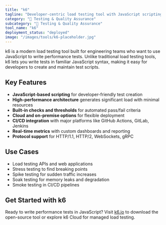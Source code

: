```yaml
---
title: "k6"
tagline: "Developer-centric load testing tool with JavaScript scripting"
category: "🧪 Testing & Quality Assurance"
subcategory: "🧪 Testing & Quality Assurance"
tool_name: "k6"
deployment_status: "deployed"
image: "/images/tools/k6-placeholder.jpg"
---
```

k6 is a modern load testing tool built for engineering teams who want to use JavaScript to write performance tests. Unlike traditional load testing tools, k6 lets you write tests in familiar JavaScript syntax, making it easy for developers to create and maintain test scripts.

## Key Features

- **JavaScript-based scripting** for developer-friendly test creation
- **High-performance architecture** generates significant load with minimal resources
- **Built-in checks and thresholds** for automated pass/fail criteria
- **Cloud and on-premise options** for flexible deployment
- **CI/CD integration** with major platforms like GitHub Actions, GitLab, Jenkins
- **Real-time metrics** with custom dashboards and reporting
- **Protocol support** for HTTP/1.1, HTTP/2, WebSockets, gRPC

## Use Cases

- Load testing APIs and web applications
- Stress testing to find breaking points
- Spike testing for sudden traffic increases
- Soak testing for memory leaks and degradation
- Smoke testing in CI/CD pipelines

## Get Started with k6

Ready to write performance tests in JavaScript? Visit [k6.io](https://k6.io) to download the open-source tool or explore k6 Cloud for managed load testing.
